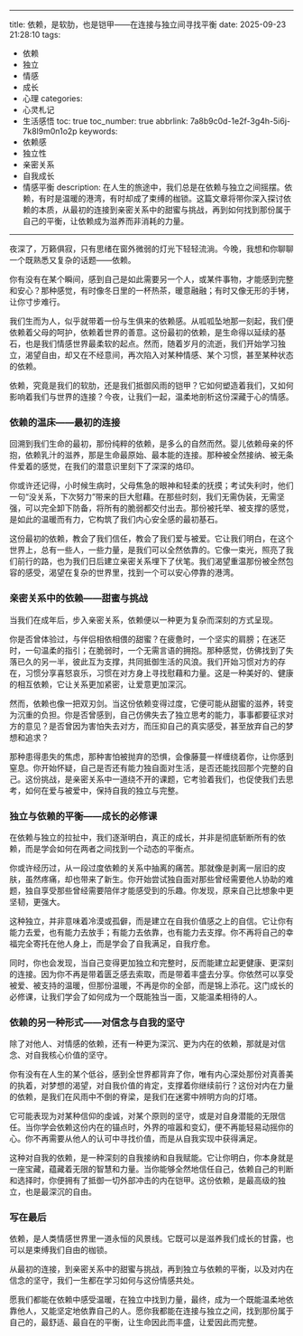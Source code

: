 
---
title: 依赖，是软肋，也是铠甲——在连接与独立间寻找平衡
date: 2025-09-23 21:28:10
tags:
  - 依赖
  - 独立
  - 情感
  - 成长
  - 心理
categories:
  - 心灵札记
  - 生活感悟
toc: true
toc_number: true
abbrlink: 7a8b9c0d-1e2f-3g4h-5i6j-7k8l9m0n1o2p
keywords:
  - 依赖感
  - 独立性
  - 亲密关系
  - 自我成长
  - 情感平衡
description: 在人生的旅途中，我们总是在依赖与独立之间摇摆。依赖，有时是温暖的港湾，有时却成了束缚的枷锁。这篇文章将带你深入探讨依赖的本质，从最初的连接到亲密关系中的甜蜜与挑战，再到如何找到那份属于自己的平衡，让依赖成为滋养而非消耗的力量。
---

夜深了，万籁俱寂，只有思绪在窗外微弱的灯光下轻轻流淌。今晚，我想和你聊聊一个既熟悉又复杂的话题——依赖。

你有没有在某个瞬间，感到自己是如此需要另一个人，或某件事物，才能感到完整和安心？那种感觉，有时像冬日里的一杯热茶，暖意融融；有时又像无形的手铐，让你寸步难行。

我们生而为人，似乎就带着一份与生俱来的依赖感。从呱呱坠地那一刻起，我们便依赖着父母的呵护，依赖着世界的善意。这份最初的依赖，是生命得以延续的基石，也是我们情感世界最柔软的起点。然而，随着岁月的流逝，我们开始学习独立，渴望自由，却又在不经意间，再次陷入对某种情感、某个习惯，甚至某种状态的依赖。

依赖，究竟是我们的软肋，还是我们抵御风雨的铠甲？它如何塑造着我们，又如何影响着我们与世界的连接？今夜，让我们一起，温柔地剖析这份深藏于心的情感。

### 依赖的温床——最初的连接

回溯到我们生命的最初，那份纯粹的依赖，是多么的自然而然。婴儿依赖母亲的怀抱，依赖乳汁的滋养，那是生命最原始、最本能的连接。那种被全然接纳、被无条件爱着的感觉，在我们的潜意识里刻下了深深的烙印。

你或许还记得，小时候生病时，父母焦急的眼神和轻柔的抚摸；考试失利时，他们一句“没关系，下次努力”带来的巨大慰藉。在那些时刻，我们无需伪装，无需坚强，可以完全卸下防备，将所有的脆弱都交付出去。那份被托举、被支撑的感觉，是如此的温暖而有力，它构筑了我们内心安全感的最初基石。

这份最初的依赖，教会了我们信任，教会了我们爱与被爱。它让我们明白，在这个世界上，总有一些人，一些力量，是我们可以全然依靠的。它像一束光，照亮了我们前行的路，也为我们日后建立亲密关系埋下了伏笔。我们渴望重温那份被全然包容的感受，渴望在复杂的世界里，找到一个可以安心停靠的港湾。

### 亲密关系中的依赖——甜蜜与挑战

当我们在成年后，步入亲密关系，依赖便以一种更为复杂而深刻的方式呈现。

你是否曾体验过，与伴侣相依相偎的甜蜜？在疲惫时，一个坚实的肩膀；在迷茫时，一句温柔的指引；在脆弱时，一个无需言语的拥抱。那种感觉，仿佛找到了失落已久的另一半，彼此互为支撑，共同抵御生活的风浪。我们开始习惯对方的存在，习惯分享喜怒哀乐，习惯在对方身上寻找慰藉和力量。这是一种美好的、健康的相互依赖，它让关系更加紧密，让爱意更加深沉。

然而，依赖也像一把双刃剑。当这份依赖变得过度，它便可能从甜蜜的滋养，转变为沉重的负担。你是否曾感到，自己仿佛失去了独立思考的能力，事事都要征求对方的意见？是否曾因为害怕失去对方，而压抑自己的真实感受，甚至放弃自己的梦想和追求？

那种患得患失的焦虑，那种害怕被抛弃的恐惧，会像藤蔓一样缠绕着你，让你感到窒息。你开始怀疑，自己是否还有能力独自面对生活，是否还能找回那个完整的自己。这份挑战，是亲密关系中一道绕不开的课题，它考验着我们，也促使我们去思考，如何在爱与被爱中，保持自我的独立与完整。

### 独立与依赖的平衡——成长的必修课

在依赖与独立的拉扯中，我们逐渐明白，真正的成长，并非是彻底斩断所有的依赖，而是学会如何在两者之间找到一个动态的平衡点。

你或许经历过，从一段过度依赖的关系中抽离的痛苦。那就像是剥离一层旧的皮肤，虽然疼痛，却也带来了新生。你开始尝试独自面对那些曾经需要他人协助的难题，独自享受那些曾经需要陪伴才能感受到的乐趣。你发现，原来自己比想象中更坚韧，更强大。

这种独立，并非意味着冷漠或孤僻，而是建立在自我价值感之上的自信。它让你有能力去爱，也有能力去放手；有能力去依靠，也有能力去支撑。你不再将自己的幸福完全寄托在他人身上，而是学会了自我满足，自我疗愈。

同时，你也会发现，当自己变得更加独立和完整时，反而能建立起更健康、更深刻的连接。因为你不再是带着匮乏感去索取，而是带着丰盛去分享。你依然可以享受被爱、被支持的温暖，但那份温暖，不再是你的全部，而是锦上添花。这门成长的必修课，让我们学会了如何成为一个既能独当一面，又能温柔相待的人。

### 依赖的另一种形式——对信念与自我的坚守

除了对他人、对情感的依赖，还有一种更为深沉、更为内在的依赖，那就是对信念、对自我核心价值的坚守。

你有没有在人生的某个低谷，感到全世界都背弃了你，唯有内心深处那份对真善美的执着，对梦想的渴望，对自我价值的肯定，支撑着你继续前行？这份对内在力量的依赖，是我们在风雨中不倒的脊梁，是我们在迷雾中辨明方向的灯塔。

它可能表现为对某种信仰的虔诚，对某个原则的坚守，或是对自身潜能的无限信任。当你学会依赖这份内在的锚点时，外界的喧嚣和变幻，便不再能轻易动摇你的心。你不再需要从他人的认可中寻找价值，而是从自我实现中获得满足。

这种对自我的依赖，是一种深刻的自我接纳和自我赋能。它让你明白，你本身就是一座宝藏，蕴藏着无限的智慧和力量。当你能够全然地信任自己，依赖自己的判断和选择时，你便拥有了抵御一切外部冲击的内在铠甲。这份依赖，是最高级的独立，也是最深沉的自由。

### 写在最后

依赖，是人类情感世界里一道永恒的风景线。它既可以是滋养我们成长的甘露，也可以是束缚我们自由的枷锁。

从最初的连接，到亲密关系中的甜蜜与挑战，再到独立与依赖的平衡，以及对内在信念的坚守，我们一生都在学习如何与这份情感共处。

愿我们都能在依赖中感受温暖，在独立中找到力量，最终，成为一个既能温柔地依靠他人，又能坚定地依靠自己的人。愿你我都能在连接与独立之间，找到那份属于自己的，最舒适、最自在的平衡，让生命因此而丰盛，让爱因此而完整。
